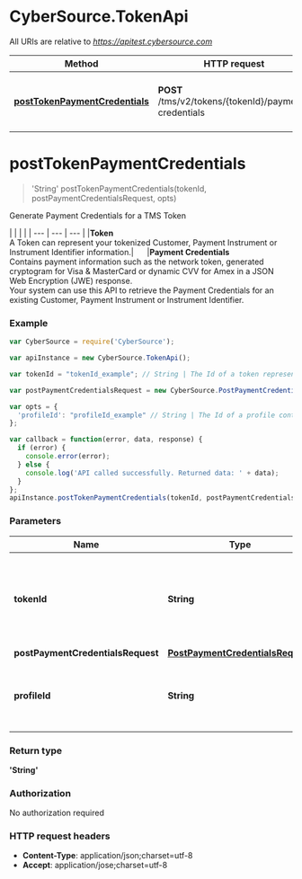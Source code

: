 # CyberSource.TokenApi

All URIs are relative to *https://apitest.cybersource.com*

Method | HTTP request | Description
------------- | ------------- | -------------
[**postTokenPaymentCredentials**](TokenApi.md#postTokenPaymentCredentials) | **POST** /tms/v2/tokens/{tokenId}/payment-credentials | Generate Payment Credentials for a TMS Token


<a name="postTokenPaymentCredentials"></a>
# **postTokenPaymentCredentials**
> 'String' postTokenPaymentCredentials(tokenId, postPaymentCredentialsRequest, opts)

Generate Payment Credentials for a TMS Token

|  |  |  |     | --- | --- | --- |     |**Token**<br>A Token can represent your tokenized Customer, Payment Instrument or Instrument Identifier information.|&nbsp;&nbsp;&nbsp;&nbsp;&nbsp;&nbsp;|**Payment Credentials**<br>Contains payment information such as the network token, generated cryptogram for Visa & MasterCard or dynamic CVV for Amex in a JSON Web Encryption (JWE) response.<br>Your system can use this API to retrieve the Payment Credentials for an existing Customer, Payment Instrument or Instrument Identifier. 

### Example
```javascript
var CyberSource = require('CyberSource');

var apiInstance = new CyberSource.TokenApi();

var tokenId = "tokenId_example"; // String | The Id of a token representing a Customer, Payment Instrument or Instrument Identifier.

var postPaymentCredentialsRequest = new CyberSource.PostPaymentCredentialsRequest(); // PostPaymentCredentialsRequest | 

var opts = { 
  'profileId': "profileId_example" // String | The Id of a profile containing user specific TMS configuration.
};

var callback = function(error, data, response) {
  if (error) {
    console.error(error);
  } else {
    console.log('API called successfully. Returned data: ' + data);
  }
};
apiInstance.postTokenPaymentCredentials(tokenId, postPaymentCredentialsRequest, opts, callback);
```

### Parameters

Name | Type | Description  | Notes
------------- | ------------- | ------------- | -------------
 **tokenId** | **String**| The Id of a token representing a Customer, Payment Instrument or Instrument Identifier. | 
 **postPaymentCredentialsRequest** | [**PostPaymentCredentialsRequest**](PostPaymentCredentialsRequest.md)|  | 
 **profileId** | **String**| The Id of a profile containing user specific TMS configuration. | [optional] 

### Return type

**'String'**

### Authorization

No authorization required

### HTTP request headers

 - **Content-Type**: application/json;charset=utf-8
 - **Accept**: application/jose;charset=utf-8

